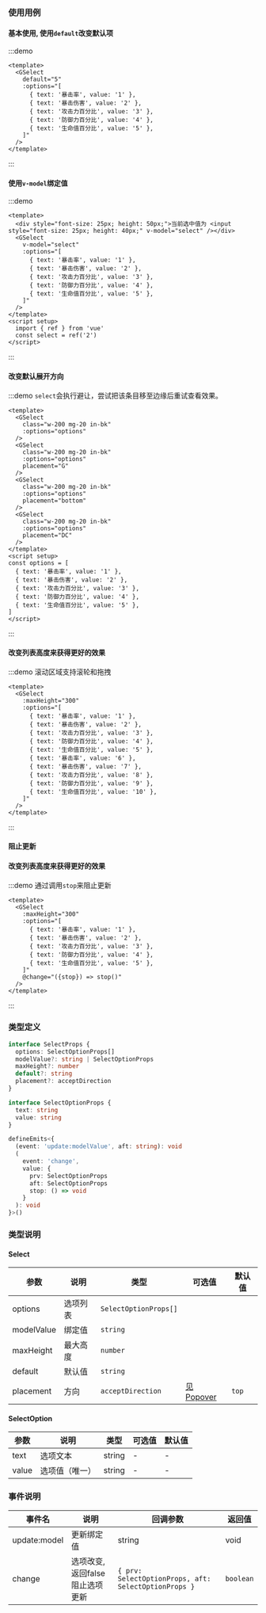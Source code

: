 ### 使用用例

#### 基本使用, 使用`default`改变默认项
:::demo

```vue 
<template>
  <GSelect 
    default="5"
    :options="[
      { text: '暴击率', value: '1' },
      { text: '暴击伤害', value: '2' },
      { text: '攻击力百分比', value: '3' },
      { text: '防御力百分比', value: '4' },
      { text: '生命值百分比', value: '5' },
    ]"
  />
</template>

``` 
:::


#### 使用`v-model`绑定值
:::demo

```vue 
<template>
  <div style="font-size: 25px; height: 50px;">当前选中值为 <input style="font-size: 25px; height: 40px;" v-model="select" /></div>
  <GSelect 
    v-model="select"
    :options="[
      { text: '暴击率', value: '1' },
      { text: '暴击伤害', value: '2' },
      { text: '攻击力百分比', value: '3' },
      { text: '防御力百分比', value: '4' },
      { text: '生命值百分比', value: '5' },
    ]"
  />
</template>
<script setup>
  import { ref } from 'vue'
  const select = ref('2')
</script>
``` 
:::

#### 改变默认展开方向
:::demo `select`会执行避让，尝试把该条目移至边缘后重试查看效果。

```vue 
<template>
  <GSelect 
    class="w-200 mg-20 in-bk"
    :options="options"
  />
  <GSelect 
    class="w-200 mg-20 in-bk"
    :options="options"
    placement="G"
  />
  <GSelect 
    class="w-200 mg-20 in-bk"
    :options="options"
    placement="bottom"
  />
  <GSelect 
    class="w-200 mg-20 in-bk"
    :options="options"
    placement="DC"
  />
</template>
<script setup>
const options = [
  { text: '暴击率', value: '1' },
  { text: '暴击伤害', value: '2' },
  { text: '攻击力百分比', value: '3' },
  { text: '防御力百分比', value: '4' },
  { text: '生命值百分比', value: '5' },
]
</script>
``` 
:::

#### 改变列表高度来获得更好的效果
:::demo 滚动区域支持滚轮和拖拽

```vue 
<template>
  <GSelect 
    :maxHeight="300"
    :options="[
      { text: '暴击率', value: '1' },
      { text: '暴击伤害', value: '2' },
      { text: '攻击力百分比', value: '3' },
      { text: '防御力百分比', value: '4' },
      { text: '生命值百分比', value: '5' },
      { text: '暴击率', value: '6' },
      { text: '暴击伤害', value: '7' },
      { text: '攻击力百分比', value: '8' },
      { text: '防御力百分比', value: '9' },
      { text: '生命值百分比', value: '10' },
    ]"
  />
</template>

``` 
:::

#### 阻止更新

#### 改变列表高度来获得更好的效果
:::demo 通过调用`stop`来阻止更新

```vue 
<template>
  <GSelect 
    :maxHeight="300"
    :options="[
      { text: '暴击率', value: '1' },
      { text: '暴击伤害', value: '2' },
      { text: '攻击力百分比', value: '3' },
      { text: '防御力百分比', value: '4' },
      { text: '生命值百分比', value: '5' },
    ]"
    @change="({stop}) => stop()"
  />
</template>

``` 
:::

### 类型定义

``` ts
interface SelectProps {
  options: SelectOptionProps[]
  modelValue?: string | SelectOptionProps
  maxHeight?: number
  default?: string
  placement?: acceptDirection
}

interface SelectOptionProps {
  text: string
  value: string
}

defineEmits<{
  (event: 'update:modelValue', aft: string): void
  (
    event: 'change',
    value: {
      prv: SelectOptionProps
      aft: SelectOptionProps
      stop: () => void
    }
  ): void
}>()
```

### 类型说明

#### Select
| 参数       | 说明     | 类型                  | 可选值                              | 默认值 |
| ---------- | -------- | --------------------- | ----------------------------------- | ------ |
| options    | 选项列表 | `SelectOptionProps[]` |                                     |        |
| modelValue | 绑定值   | `string`              |                                     |        |
| maxHeight  | 最大高度 | `number`              |                                     |        |
| default    | 默认值   | `string`              |                                     |        |
| placement  | 方向     | `acceptDirection`     | [见Popover](/genshin-ui-docs/Base/popover#类型定义) | `top`  |

#### SelectOption
| 参数  | 说明           | 类型   | 可选值 | 默认值 |
| ----- | -------------- | ------ | ------ | ------ |
| text  | 选项文本       | string | -      | -      |
| value | 选项值（唯一） | string | -      | -      |


### 事件说明

| 事件名       | 说明                            | 回调参数                                             | 返回值    |
| ------------ | ------------------------------- | ---------------------------------------------------- | --------- |
| update:model | 更新绑定值                      | string                                               | void      |
| change       | 选项改变, 返回false阻止选项更新 | `{ prv: SelectOptionProps, aft: SelectOptionProps }` | `boolean` |

<style>
.w-200 {
  width: 200px;
}

.mg-20 {
  margin: 20px;
}

.in-bk {
  display: inline-block;
}
</style>